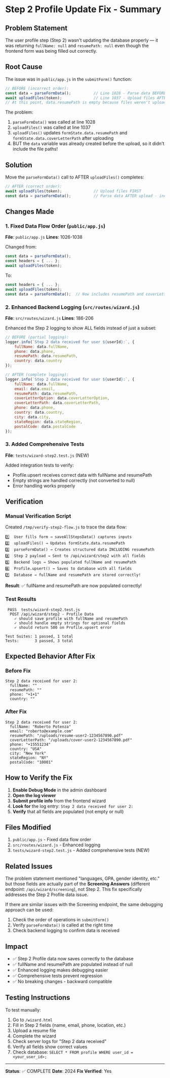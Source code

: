 # Step 2 Profile Update Fix - Summary

## Problem Statement

The user profile step (Step 2) wasn't updating the database properly — it was returning `fullName: null` and `resumePath: null` even though the frontend form was being filled out correctly.

## Root Cause

The issue was in `public/app.js` in the `submitForm()` function:

```javascript
// BEFORE (incorrect order):
const data = parseFormData();          // Line 1028 - Parse data BEFORE upload
await uploadFiles(token);              // Line 1037 - Upload files AFTER parsing
// At this point, data.resumePath is empty because files weren't uploaded yet!
```

The problem:
1. `parseFormData()` was called at line 1028
2. `uploadFiles()` was called at line 1037
3. `uploadFiles()` updates `formState.data.resumePath` and `formState.data.coverLetterPath` after uploading
4. BUT the `data` variable was already created before the upload, so it didn't include the file paths!

## Solution

Move the `parseFormData()` call to AFTER `uploadFiles()` completes:

```javascript
// AFTER (correct order):
await uploadFiles(token);              // Upload files FIRST
const data = parseFormData();          // Parse data AFTER upload - includes file paths!
```

## Changes Made

### 1. Fixed Data Flow Order (`public/app.js`)

**File**: `public/app.js`
**Lines**: 1026-1038

Changed from:
```javascript
const data = parseFormData();
const headers = { ... };
await uploadFiles(token);
```

To:
```javascript
const headers = { ... };
await uploadFiles(token);
const data = parseFormData();  // Now includes resumePath and coverLetterPath
```

### 2. Enhanced Backend Logging (`src/routes/wizard.js`)

**File**: `src/routes/wizard.js`
**Lines**: 186-206

Enhanced the Step 2 logging to show ALL fields instead of just a subset:

```javascript
// BEFORE (partial logging):
logger.info(`Step 2 data received for user ${userId}:`, {
    fullName: data.fullName,
    phone: data.phone,
    resumePath: data.resumePath,
    country: data.country
});

// AFTER (complete logging):
logger.info(`Step 2 data received for user ${userId}:`, {
    fullName: data.fullName,
    email: data.email,
    resumePath: data.resumePath,
    coverLetterOption: data.coverLetterOption,
    coverLetterPath: data.coverLetterPath,
    phone: data.phone,
    country: data.country,
    city: data.city,
    stateRegion: data.stateRegion,
    postalCode: data.postalCode
});
```

### 3. Added Comprehensive Tests

**File**: `tests/wizard-step2.test.js` (NEW)

Added integration tests to verify:
- Profile.upsert receives correct data with fullName and resumePath
- Empty strings are handled correctly (not converted to null)
- Error handling works properly

## Verification

### Manual Verification Script

Created `/tmp/verify-step2-flow.js` to trace the data flow:

```
1️⃣  User fills form → saveAllStepsData() captures inputs
2️⃣  uploadFiles() → Updates formState.data.resumePath
3️⃣  parseFormData() → Creates structured data INCLUDING resumePath
4️⃣  Step 2 payload → Sent to /api/wizard/step2 with all fields
5️⃣  Backend logs → Shows populated fullName and resumePath
6️⃣  Profile.upsert() → Saves to database with all fields
7️⃣  Database → fullName and resumePath are stored correctly!
```

**Result**: ✅ fullName and resumePath are now populated correctly!

### Test Results

```
 PASS  tests/wizard-step2.test.js
  POST /api/wizard/step2 - Profile Data
    ✓ should save profile with fullName and resumePath
    ✓ should handle empty strings for optional fields
    ✓ should return 500 on Profile.upsert error

Test Suites: 1 passed, 1 total
Tests:       3 passed, 3 total
```

## Expected Behavior After Fix

### Before Fix
```
Step 2 data received for user 2:
  fullName: ""
  resumePath: ""
  phone: "+1+1"
  country: ""
```

### After Fix
```
Step 2 data received for user 2:
  fullName: "Roberto Potenza"
  email: "roberto@example.com"
  resumePath: "/uploads/resume-user2-1234567890.pdf"
  coverLetterPath: "/uploads/cover-user2-1234567890.pdf"
  phone: "+15551234"
  country: "USA"
  city: "New York"
  stateRegion: "NY"
  postalCode: "10001"
```

## How to Verify the Fix

1. **Enable Debug Mode** in the admin dashboard
2. **Open the log viewer**
3. **Submit profile info** from the frontend wizard
4. **Look for** the log entry: `Step 2 data received for user 2:`
5. **Verify** that all fields are populated (not empty or null)

## Files Modified

1. `public/app.js` - Fixed data flow order
2. `src/routes/wizard.js` - Enhanced logging
3. `tests/wizard-step2.test.js` - Added comprehensive tests (NEW)

## Related Issues

The problem statement mentioned "languages, GPA, gender identity, etc." but those fields are actually part of the **Screening Answers** (different endpoint: `/api/wizard/screening`), not Step 2. This fix specifically addresses the Step 2 Profile data issue.

If there are similar issues with the Screening endpoint, the same debugging approach can be used:
1. Check the order of operations in `submitForm()`
2. Verify `parseFormData()` is called at the right time
3. Check backend logging to confirm data is received

## Impact

- ✅ Step 2 Profile data now saves correctly to the database
- ✅ fullName and resumePath are populated instead of null
- ✅ Enhanced logging makes debugging easier
- ✅ Comprehensive tests prevent regression
- ✅ No breaking changes - backward compatible

## Testing Instructions

To test manually:
1. Go to `/wizard.html`
2. Fill in Step 2 fields (name, email, phone, location, etc.)
3. Upload a resume file
4. Complete the wizard
5. Check server logs for "Step 2 data received"
6. Verify all fields show correct values
7. Check database: `SELECT * FROM profile WHERE user_id = <your_user_id>;`

---

**Status**: ✅ COMPLETE
**Date**: 2024
**Fix Verified**: Yes
